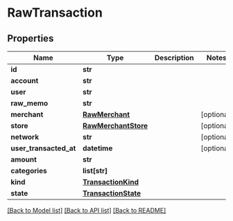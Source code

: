# RawTransaction

## Properties
Name | Type | Description | Notes
------------ | ------------- | ------------- | -------------
**id** | **str** |  | 
**account** | **str** |  | 
**user** | **str** |  | 
**raw_memo** | **str** |  | 
**merchant** | [**RawMerchant**](RawMerchant.md) |  | [optional] 
**store** | [**RawMerchantStore**](RawMerchantStore.md) |  | [optional] 
**network** | **str** |  | [optional] 
**user_transacted_at** | **datetime** |  | [optional] 
**amount** | **str** |  | 
**categories** | **list[str]** |  | 
**kind** | [**TransactionKind**](TransactionKind.md) |  | 
**state** | [**TransactionState**](TransactionState.md) |  | 

[[Back to Model list]](../README.md#documentation-for-models) [[Back to API list]](../README.md#documentation-for-api-endpoints) [[Back to README]](../README.md)


